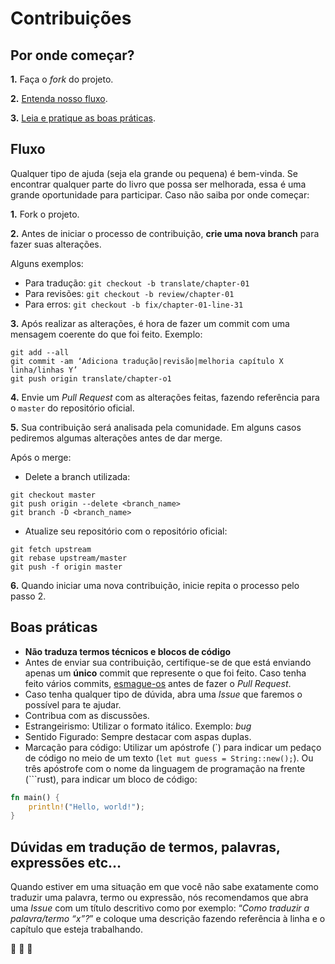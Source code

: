 # Contribuições
## Por onde começar?
**1.** Faça o _fork_ do projeto.

**2.** [Entenda nosso fluxo](#fluxo).

**3.** [Leia e pratique as boas práticas](#boas-pr%C3%A1ticas).

## Fluxo
Qualquer tipo de ajuda (seja ela grande ou pequena) é bem-vinda. Se encontrar qualquer parte do livro que possa ser melhorada, essa é uma grande oportunidade para participar. Caso não saiba por onde começar:

**1.** Fork o projeto.

**2.** Antes de iniciar o processo de contribuição, **crie uma nova branch** para fazer suas alterações.

Alguns exemplos:

- Para tradução: `git checkout -b translate/chapter-01`
- Para revisões: `git checkout -b review/chapter-01`
- Para erros: `git checkout -b fix/chapter-01-line-31`

**3.** Após realizar as alterações, é hora de fazer um commit com uma mensagem coerente do que foi feito. Exemplo:

```
git add --all
git commit -am ‘Adiciona tradução|revisão|melhoria capítulo X linha/linhas Y’
git push origin translate/chapter-o1
```

**4.** Envie um _Pull Request_ com as alterações feitas, fazendo referência para o `master` do repositório oficial.

**5.** Sua contribuição será analisada pela comunidade. Em alguns casos pediremos algumas alterações antes de dar merge.

Após o merge:

- Delete a branch utilizada:

```
git checkout master
git push origin --delete <branch_name>
git branch -D <branch_name>
```

- Atualize seu repositório com o repositório oficial:

```
git fetch upstream
git rebase upstream/master
git push -f origin master
```

**6.** Quando iniciar uma nova contribuição, inicie repita o processo pelo passo 2.

## Boas práticas
- **Não traduza termos técnicos e blocos de código**
- Antes de enviar sua contribuição, certifique-se de que está enviando apenas um **único** commit que represente o que foi feito. Caso tenha feito vários commits, [esmague-os](http://gitready.com/advanced/2009/02/10/squashing-commits-with-rebase.html) antes de fazer o _Pull Request_.
- Caso tenha qualquer tipo de dúvida, abra uma _Issue_ que faremos o possível para te ajudar.
- Contribua com as discussões.
- Estrangeirismo: Utilizar o formato itálico. Exemplo: _bug_
- Sentido Figurado: Sempre destacar com aspas duplas.
- Marcação para código: Utilizar um apóstrofe (\`) para indicar um pedaço de código no meio de um texto (`let mut guess = String::new();`). Ou três apóstrofe com o nome da linguagem de programação na frente (\`\`\`rust), para indicar um bloco de código:

```rust
fn main() {
    println!("Hello, world!");
}
```

## Dúvidas em tradução de termos, palavras, expressões etc…
Quando estiver em uma situação em que você não sabe exatamente como traduzir uma palavra, termo ou expressão, nós recomendamos que abra uma _Issue_ com um título descritivo como por exemplo: “_Como traduzir a palavra/termo “x”?_” e coloque uma descrição fazendo referência à linha e o capítulo que esteja trabalhando.

:crab: :crab: :crab:
